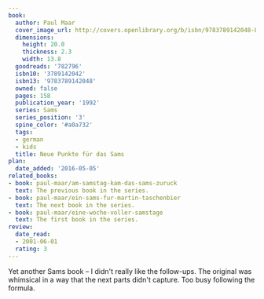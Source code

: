 ```yaml
---
book:
  author: Paul Maar
  cover_image_url: http://covers.openlibrary.org/b/isbn/9783789142048-L.jpg
  dimensions:
    height: 20.0
    thickness: 2.3
    width: 13.8
  goodreads: '782796'
  isbn10: '3789142042'
  isbn13: '9783789142048'
  owned: false
  pages: 158
  publication_year: '1992'
  series: Sams
  series_position: '3'
  spine_color: '#a0a732'
  tags:
  - german
  - kids
  title: Neue Punkte für das Sams
plan:
  date_added: '2016-05-05'
related_books:
- book: paul-maar/am-samstag-kam-das-sams-zuruck
  text: The previous book in the series.
- book: paul-maar/ein-sams-fur-martin-taschenbier
  text: The next book in the series.
- book: paul-maar/eine-woche-voller-samstage
  text: The first book in the series.
review:
  date_read:
  - 2001-06-01
  rating: 3
---
```


Yet another Sams book – I didn't really like the follow-ups. The original was whimsical in a way that the next parts
didn't capture. Too busy following the formula.

